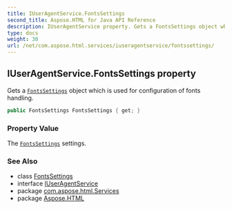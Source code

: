 ```yaml
---
title: IUserAgentService.FontsSettings
second_title: Aspose.HTML for Java API Reference
description: IUserAgentService property. Gets a FontsSettings object which is used for configuration of fonts handling
type: docs
weight: 30
url: /net/com.aspose.html.services/iuseragentservice/fontssettings/
---
```

## IUserAgentService.FontsSettings property

Gets a [`FontsSettings`](../../../com.aspose.html/fontssettings/) object which is used for configuration of fonts handling.

```java
public FontsSettings FontsSettings { get; }
```

### Property Value

The [`FontsSettings`](../../../com.aspose.html/fontssettings/) settings.

### See Also

* class [FontsSettings](../../../com.aspose.html/fontssettings/)
* interface [IUserAgentService](../)
* package [com.aspose.html.Services](../../iuseragentservice/)
* package [Aspose.HTML](../../../)
